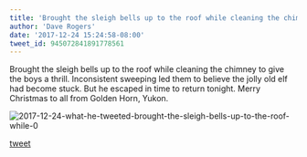 ```yaml
---
title: 'Brought the sleigh bells up to the roof while cleaning the chimney to give...'
author: 'Dave Rogers'
date: '2017-12-24 15:24:58-08:00'
tweet_id: 945072841891778561
---
```

Brought the sleigh bells up to the roof while cleaning the chimney to give the boys a thrill. Inconsistent sweeping led them to believe the jolly old elf had become stuck. But he escaped in time to return tonight. Merry Christmas to all from Golden Horn, Yukon.

![2017-12-24-what-he-tweeted-brought-the-sleigh-bells-up-to-the-roof-while-0](/heap/2017-12-24-what-he-tweeted-brought-the-sleigh-bells-up-to-the-roof-while-0.jpg)

[tweet](https://twitter.com/yukondude/status/945072841891778561)